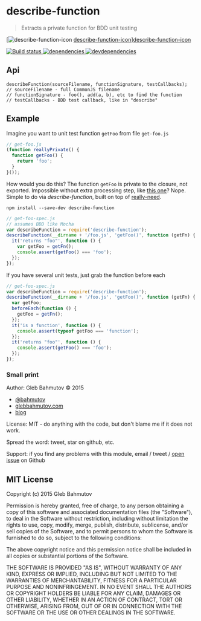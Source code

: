 # describe-function

> Extracts a private function for BDD unit testing

[![describe-function-icon] [describe-function-icon]][describe-function-icon]

[![Build status][describe-function-ci-image] ][describe-function-ci-url]
[![dependencies][describe-function-dependencies-image] ][describe-function-dependencies-url]
[![devdependencies][describe-function-devdependencies-image] ][describe-function-devdependencies-url]

## Api

    describeFunction(sourceFilename, functionSignature, testCallbacks);
    // sourceFilename - full CommonJS filename
    // functionSignature - foo(), add(a, b), etc to find the function
    // testCallbacks - BDD test callback, like in "describe"

## Example

Imagine you want to unit test function `getFoo` from file `get-foo.js`

```js
// get-foo.js
(function reallyPrivate() {
  function getFoo() {
    return 'foo';
  }
}());
```

How would you do this? The function `getFoo` is private to the closure, not exported. Impossible
without extra processing step, like [this one][1]? Nope. Simple to do via *describe-function*, built
on top of [really-need](https://github.com/bahmutov/really-need).

    npm install --save-dev describe-function

```js
// get-foo-spec.js
// assumes BDD like Mocha
var describeFunction = require('describe-function');
describeFunction(__dirname + '/foo.js', 'getFoo()', function (getFn) {
  it('returns "foo"', function () {
    var getFoo = getFn();
    console.assert(getFoo() === 'foo');
  });
});
```

If you have several unit tests, just grab the function before each

```js
// get-foo-spec.js
var describeFunction = require('describe-function');
describeFunction(__dirname + '/foo.js', 'getFoo()', function (getFn) {
  var getFoo;
  beforeEach(function () {
    getFoo = getFn();
  });
  it('is a function', function () {
    console.assert(typeof getFoo === 'function');
  });
  it('returns "foo"', function () {
    console.assert(getFoo() === 'foo');
  });
});
```

[1]: http://philipwalton.com/articles/how-to-unit-test-private-functions-in-javascript/

### Small print

Author: Gleb Bahmutov &copy; 2015

* [@bahmutov](https://twitter.com/bahmutov)
* [glebbahmutov.com](http://glebbahmutov.com)
* [blog](http://glebbahmutov.com/blog/)

License: MIT - do anything with the code, but don't blame me if it does not work.

Spread the word: tweet, star on github, etc.

Support: if you find any problems with this module, email / tweet /
[open issue](https://github.com/bahmutov/describe-function/issues) on Github

## MIT License

Copyright (c) 2015 Gleb Bahmutov

Permission is hereby granted, free of charge, to any person
obtaining a copy of this software and associated documentation
files (the "Software"), to deal in the Software without
restriction, including without limitation the rights to use,
copy, modify, merge, publish, distribute, sublicense, and/or sell
copies of the Software, and to permit persons to whom the
Software is furnished to do so, subject to the following
conditions:

The above copyright notice and this permission notice shall be
included in all copies or substantial portions of the Software.

THE SOFTWARE IS PROVIDED "AS IS", WITHOUT WARRANTY OF ANY KIND,
EXPRESS OR IMPLIED, INCLUDING BUT NOT LIMITED TO THE WARRANTIES
OF MERCHANTABILITY, FITNESS FOR A PARTICULAR PURPOSE AND
NONINFRINGEMENT. IN NO EVENT SHALL THE AUTHORS OR COPYRIGHT
HOLDERS BE LIABLE FOR ANY CLAIM, DAMAGES OR OTHER LIABILITY,
WHETHER IN AN ACTION OF CONTRACT, TORT OR OTHERWISE, ARISING
FROM, OUT OF OR IN CONNECTION WITH THE SOFTWARE OR THE USE OR
OTHER DEALINGS IN THE SOFTWARE.

[describe-function-icon]: https://nodei.co/npm/describe-function.png?downloads=true
[describe-function-url]: https://npmjs.org/package/describe-function
[describe-function-ci-image]: https://travis-ci.org/bahmutov/describe-function.svg?branch=master
[describe-function-ci-url]: https://travis-ci.org/bahmutov/describe-function
[describe-function-dependencies-image]: https://david-dm.org/bahmutov/describe-function.svg
[describe-function-dependencies-url]: https://david-dm.org/bahmutov/describe-function
[describe-function-devdependencies-image]: https://david-dm.org/bahmutov/describe-function/dev-status.svg
[describe-function-devdependencies-url]: https://david-dm.org/bahmutov/describe-function#info=devDependencies

